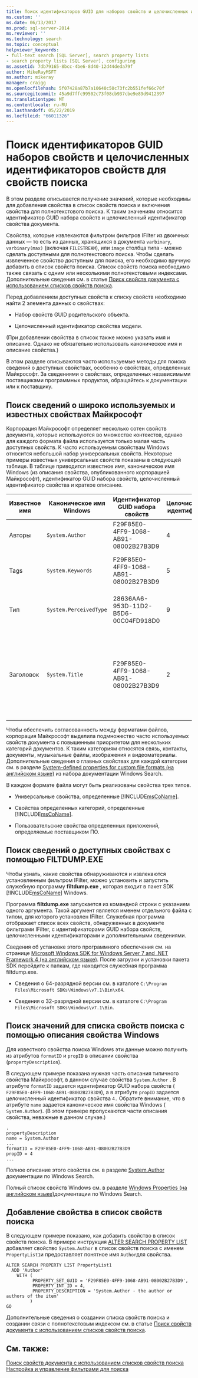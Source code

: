 ```yaml
---
title: Поиск идентификаторов GUID для наборов свойств и целочисленных идентификаторов свойств для свойств поиска | Документация Майкрософт
ms.custom: ''
ms.date: 06/13/2017
ms.prod: sql-server-2014
ms.reviewer: ''
ms.technology: search
ms.topic: conceptual
helpviewer_keywords:
- full-text search [SQL Server], search property lists
- search property lists [SQL Server], configuring
ms.assetid: 7db79165-8bcc-4be6-8d40-12d44deda79f
author: MikeRayMSFT
ms.author: mikeray
manager: craigg
ms.openlocfilehash: 5f07428a87b7a10640c50c73fc2b551fef66c70f
ms.sourcegitcommit: 45a9d7ffc99502c73f08cb937cbe9e89d9412397
ms.translationtype: MT
ms.contentlocale: ru-RU
ms.lasthandoff: 05/22/2019
ms.locfileid: "66011326"
---
```

# <a name="find-property-set-guids-and-property-integer-ids-for-search-properties"></a>Поиск идентификаторов GUID наборов свойств и целочисленных идентификаторов свойств для свойств поиска
  В этом разделе описывается получение значений, которые необходимы для добавления свойства в список свойств поиска и включения свойства для полнотекстового поиска. К таким значениям относится идентификатор GUID набора свойств и целочисленный идентификатор свойства документа.  
  
 Свойства, которые извлекаются фильтром фильтров IFilter из двоичных данных — то есть из данных, хранящихся в документа `varbinary`, `varbinary(max)` (включая `FILESTREAM`), или `image` столбца типа - можно сделать доступными для полнотекстового поиска. Чтобы сделать извлеченное свойство доступным для поиска, его необходимо вручную добавить в список свойств поиска. Список свойств поиска необходимо также связать с одним или несколькими полнотекстовыми индексами. Дополнительные сведения см. в статье [Поиск свойств документа с использованием списков свойств поиска](search-document-properties-with-search-property-lists.md).  
  
 Перед добавлением доступных свойств к списку свойств необходимо найти 2 элемента данных о свойствах:  
  
-   Набор свойств GUID родительского объекта.  
  
-   Целочисленный идентификатор свойства модели.  
  
 (При добавлении свойства в список также можно указать имя и описание. Однако не обязательно использовать каноническое имя и описание свойства.)  
  
 В этом разделе описываются часто используемые методы для поиска сведений о доступных свойствах, особенно о свойствах, определенных Майкрософт. За сведениями о свойствах, определенных независимыми поставщиками программных продуктов, обращайтесь к документации или к поставщику.  
  
##  <a name="wellknown"></a> Поиск сведений о широко используемых и известных свойствах Майкрософт  
 Корпорация Майкрософт определяет несколько сотен свойств документа, которые используются во множестве контекстов, однако для каждого формата файла используется только малая часть доступных свойств. К часто используемым свойствам Windows относится небольшой набор универсальных свойств. Некоторые примеры известных универсальных свойств показаны в следующей таблице. В таблице приводится известное имя, каноническое имя Windows (из описания свойства, опубликованного корпорацией Майкрософт), идентификатор GUID набора свойств, целочисленный идентификатор свойства и краткое описание.  
  
|Известное имя|Каноническое имя Windows|Идентификатор GUID набора свойств|Целочисленный идентификатор|Описание|  
|----------------------|----------------------------|-----------------------|----------------|-----------------|  
|Авторы|`System.Author`|F29F85E0-4FF9-1068-AB91-08002B27B3D9|4|Автор или авторы данного элемента.|  
|Tags|`System.Keywords`|F29F85E0-4FF9-1068-AB91-08002B27B3D9|5|Набор ключевых слов (тегов), назначенных элементу.|  
|Тип|`System.PerceivedType`|28636AA6-953D-11D2-B5D6-00C04FD918D0|9|Ожидаемый тип файла на основе канонического типа.|  
|Заголовок|`System.Title`|F29F85E0-4FF9-1068-AB91-08002B27B3D9|2|Заголовок элемента. Например, заголовок документа, тема сообщения, подпись к фотографии или название музыкальной композиции.|  
  
 Чтобы обеспечить согласованность между форматами файлов, корпорация Майкрософт выделила подмножество часто используемых свойств документа с повышенным приоритетом для нескольких категорий документов. К таким категориям относятся связь, контакты, документы, музыкальные файлы, изображения и видеоматериалы. Дополнительные сведения о главных свойствах для каждой категории см. в разделе [System-defined properties for custom file formats (на английском языке)](https://go.microsoft.com/fwlink/?LinkId=144336) из набора документации Windows Search.  
  
 В каждом формате файла могут быть реализованы свойства трех типов.  
  
-   Универсальные свойства, определенные [!INCLUDE[msCoName](../../includes/msconame-md.md)].  
  
-   Свойства определенных категорий, определенные [!INCLUDE[msCoName](../../includes/msconame-md.md)].  
  
-   Пользовательские свойства определенных приложений, определяемые поставщиком ПО.  
  
##  <a name="filtdump"></a> Поиск сведений о доступных свойствах с помощью FILTDUMP.EXE  
 Чтобы узнать, какие свойства обнаруживаются и извлекаются установленным фильтром IFilter, можно установить и запустить служебную программу **filtdump.exe** , которая входит в пакет SDK [!INCLUDE[msCoName](../../includes/msconame-md.md)] Windows.  
  
 Программа **filtdump.exe** запускается из командной строки с указанием одного аргумента. Такой аргумент является именем отдельного файла с типом, для которого установлен IFilter. Служебная программа отображает список всех свойств, обнаруженных в документе фильтрами IFilter, с идентификаторами GUID набора свойств, целочисленными идентификаторами и дополнительными сведениями.  
  
 Сведения об установке этого программного обеспечения см. на странице [Microsoft Windows SDK for Windows Server 7 and .NET Framework 4 (на английском языке)](https://go.microsoft.com/fwlink/?LinkId=212980). После загрузки и установки пакета SDK перейдите к папкам, где находится служебная программа filtdump.exe.  
  
-   Сведения о 64-разрядной версии см. в каталоге `C:\Program Files\Microsoft SDKs\Windows\v7.1\Bin\x64`.  
  
-   Сведения о 32-разрядной версии см. в каталоге `C:\Program Files\Microsoft SDKs\Windows\v7.1\Bin`.  
  
##  <a name="propdesc"></a> Поиск значений для списка свойств поиска с помощью описания свойства Windows  
 Для известного свойства поиска Windows эти данные можно получить из атрибутов `formatID` и `propID` в описании свойства (`propertyDescription`).  
  
 В следующем примере показана нужная часть описания типичного свойства Майкрософт, в данном случае свойства `System.Author` . В атрибуте `formatID` задается идентификатор GUID набора свойств ( `F29F85E0-4FF9-1068-AB91-08002B27B3D9`), а в атрибуте `propID` задается целочисленный идентификатор свойства `4.` Обратите внимание, что в атрибуте `name` задается каноническое имя свойства Windows ( `System.Author`). (В этом примере пропускаются части описания свойства, неважные в данном случае.)  
  
```  
.  
propertyDescription  
name = System.Author  
...  
formatID = F29F85E0-4FF9-1068-AB91-08002B27B3D9  
propID = 4  
...  
```  
  
 Полное описание этого свойства см. в разделе [System.Author](https://go.microsoft.com/fwlink/?LinkId=144337) документации по Windows Search.  
  
 Полный список свойств Windows см. в разделе [Windows Properties (на английском языке)](https://go.microsoft.com/fwlink/?LinkId=215013)документации по Windows Search.  
  
##  <a name="examples"></a> Добавление свойства в список свойств поиска  
 В следующем примере показано, как добавить свойство в список свойств поиска. В примере инструкция [ALTER SEARCH PROPERTY LIST](/sql/t-sql/statements/alter-search-property-list-transact-sql) добавляет свойство `System.Author` в список свойств поиска с именем `PropertyList1`и предоставляет понятное имя `Author`для свойства.  
  
```  
ALTER SEARCH PROPERTY LIST PropertyList1   
  ADD 'Author'  
    WITH (  
          PROPERTY_SET_GUID = 'F29F85E0-4FF9-1068-AB91-08002B27B3D9',  
          PROPERTY_INT_ID = 4,   
          PROPERTY_DESCRIPTION = 'System.Author - the author or authors of the item'   
         )  
GO  
```  
  
 Дополнительные сведения о создании списка свойств поиска и создании связи с полнотекстовым индексом см. в статье [Поиск свойств документа с использованием списков свойств поиска](search-document-properties-with-search-property-lists.md).  
  
## <a name="see-also"></a>См. также:  
 [Поиск свойств документа с использованием списков свойств поиска](search-document-properties-with-search-property-lists.md)   
 [Настройка и управление фильтрами для поиска](configure-and-manage-filters-for-search.md)  
  
  
